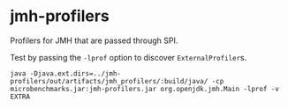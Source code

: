 jmh-profilers
=============

Profilers for JMH that are passed through SPI.

Test by passing the ```-lprof``` option to discover ```ExternalProfiler```s.

```
java -Djava.ext.dirs=../jmh-profilers/out/artifacts/jmh_profilers/:build/java/ -cp microbenchmarks.jar:jmh-profilers.jar org.openjdk.jmh.Main -lprof -v EXTRA
```